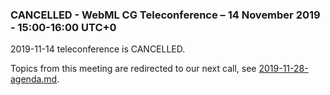### CANCELLED - WebML CG Teleconference – 14 November 2019 - 15:00-16:00 UTC+0

2019-11-14 teleconference is CANCELLED.

Topics from this meeting are redirected to our next call, see [2019-11-28-agenda.md](https://github.com/webmachinelearning/meetings/blob/master/telcons/2019-11-28-agenda.md).
